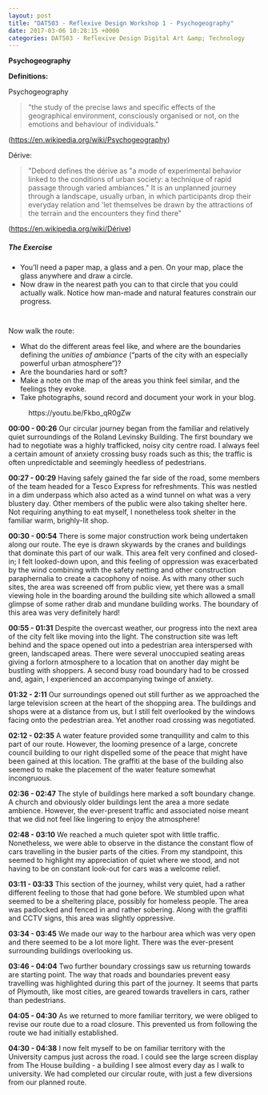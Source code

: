 ```yaml
---
layout: post
title: "DAT503 - Reflexive Design Workshop 1 - Psychogeography"
date: 2017-03-06 10:28:15 +0000
categories: DAT503 - Reflexive Design Digital Art &amp; Technology
---
```


<!-- wp:paragraph -->
<p><strong>Psychogeography</strong></p>
<!-- /wp:paragraph -->

<!-- wp:paragraph -->
<p><strong>Definitions:</strong></p>
<!-- /wp:paragraph -->

<!-- wp:paragraph -->
<p>Psychogeography</p>
<!-- /wp:paragraph -->

<!-- wp:quote -->
<blockquote class="wp-block-quote"><!-- wp:paragraph -->
<p>"the study of the precise laws and specific effects of the geographical environment, consciously organised or not, on the emotions and behaviour of individuals."</p>
<!-- /wp:paragraph --></blockquote>
<!-- /wp:quote -->

<!-- wp:paragraph -->
<p>(<a href="https://en.wikipedia.org/wiki/Psychogeography">https://en.wikipedia.org/wiki/Psychogeography</a>)</p>
<!-- /wp:paragraph -->

<!-- wp:paragraph -->
<p>Dérive:</p>
<!-- /wp:paragraph -->

<!-- wp:quote -->
<blockquote class="wp-block-quote"><!-- wp:paragraph -->
<p>"Debord defines the dérive as "a mode of experimental behavior linked to the conditions of urban society: a technique of rapid passage through varied ambiances." It is an unplanned journey through a landscape, usually&nbsp;urban, in which participants drop their everyday relation and 'let themselves be drawn by the attractions of the terrain and the encounters they find there"</p>
<!-- /wp:paragraph --></blockquote>
<!-- /wp:quote -->

<!-- wp:paragraph -->
<p>(<a href="https://en.wikipedia.org/wiki/Dérive">https://en.wikipedia.org/wiki/Dérive</a>)</p>
<!-- /wp:paragraph -->

<!-- wp:heading {"level":5} -->
<h5 class="wp-block-heading">The Exercise</h5>
<!-- /wp:heading -->

<!-- wp:list -->
<ul><!-- wp:list-item -->
<li>You’ll need a paper map, a glass and a pen. On your map, place the glass anywhere and draw a circle.</li>
<!-- /wp:list-item -->

<!-- wp:list-item -->
<li>Now draw in the nearest path you can to that circle that you could actually walk. Notice how man-made and natural features constrain our progress.</li>
<!-- /wp:list-item --></ul>
<!-- /wp:list -->

<!-- wp:gallery {"linkTo":"media"} -->
<figure class="wp-block-gallery has-nested-images columns-default is-cropped"><!-- wp:image {"id":806,"sizeSlug":"large","linkDestination":"none"} -->
<figure class="wp-block-image size-large"><img src="https://www.circleseven.co.uk/wp-content/uploads/2023/05/img_1953_33170312145_o-1024x768.jpg" alt="" class="wp-image-806"/></figure>
<!-- /wp:image -->

<!-- wp:image {"id":805,"sizeSlug":"large","linkDestination":"none"} -->
<figure class="wp-block-image size-large"><img src="https://www.circleseven.co.uk/wp-content/uploads/2023/05/img_1957_33128679056_o-1024x768.jpg" alt="" class="wp-image-805"/></figure>
<!-- /wp:image --></figure>
<!-- /wp:gallery -->

<!-- wp:paragraph -->
<p>Now walk the route:</p>
<!-- /wp:paragraph -->

<!-- wp:list -->
<ul><!-- wp:list-item -->
<li>What do the different areas feel like, and where are the boundaries defining the <em>unities of ambiance</em> (“parts of the city with an especially powerful urban atmosphere”)?</li>
<!-- /wp:list-item -->

<!-- wp:list-item -->
<li>Are the boundaries hard or soft?</li>
<!-- /wp:list-item -->

<!-- wp:list-item -->
<li>Make a note on the map of the areas you think feel similar, and the feelings they evoke.</li>
<!-- /wp:list-item -->

<!-- wp:list-item -->
<li>Take photographs, sound record and document your work in your blog.</li>
<!-- /wp:list-item --></ul>
<!-- /wp:list -->

<!-- wp:embed {"url":"https://youtu.be/Fkbo_qR0gZw","type":"video","providerNameSlug":"youtube","responsive":true,"className":"wp-embed-aspect-16-9 wp-has-aspect-ratio"} -->
<figure class="wp-block-embed is-type-video is-provider-youtube wp-block-embed-youtube wp-embed-aspect-16-9 wp-has-aspect-ratio"><div class="wp-block-embed__wrapper">
https://youtu.be/Fkbo_qR0gZw
</div></figure>
<!-- /wp:embed -->

<!-- wp:paragraph -->
<p><strong>00:00 - 00:26</strong> Our circular journey began from the familiar and relatively quiet surroundings of the Roland Levinsky Building. The first boundary we had to negotiate was a highly trafficked, noisy city centre road. I always feel a certain amount of anxiety crossing busy roads such as this; the traffic is often unpredictable and seemingly heedless of pedestrians.</p>
<!-- /wp:paragraph -->

<!-- wp:paragraph -->
<p><strong>00:27 - 00:29</strong> Having safely gained the far side of the road, some members of the team headed for a Tesco Express for refreshments. This was nestled in a dim underpass which also acted as a wind tunnel on what was a very blustery day. Other members of the public were also taking shelter here. Not requiring anything to eat myself, I nonetheless took shelter in the familiar warm, brighly-lit shop.</p>
<!-- /wp:paragraph -->

<!-- wp:paragraph -->
<p><strong>00:30 - 00:54</strong> There is some major construction work being undertaken along our route. The eye is drawn skywards by the cranes and buildings that dominate this part of our walk. This area felt very confined and closed-in; I felt looked-down upon, and this feeling of oppression was exacerbated by the wind combining with the safety netting and other construction paraphernalia to create a cacophony of noise. As with many other such sites, the area was screened off from public view, yet there was a small viewing hole in the boarding around the building site which allowed a small glimpse of some rather drab and mundane building works. The boundary of this area was very definitely hard!</p>
<!-- /wp:paragraph -->

<!-- wp:paragraph -->
<p><strong>00:55 - 01:31</strong> Despite the overcast weather, our progress into the next area of the city felt like moving into the light. The construction site was left behind and the space opened out into a pedestrian area interspersed with green, landscaped areas. There were several unoccupied seating areas giving a forlorn atmosphere to a location that on another day might be bustling with shoppers. A second busy road boundary had to be crossed and, again, I experienced an accompanying twinge of anxiety.</p>
<!-- /wp:paragraph -->

<!-- wp:paragraph -->
<p><strong>01:32 - 2:11</strong> Our surroundings opened out still further as we approached the large television screen at the heart of the shopping area. The buildings and shops were at a distance from us, but I still felt overlooked by the windows facing onto the pedestrian area. Yet another road crossing was negotiated.</p>
<!-- /wp:paragraph -->

<!-- wp:paragraph -->
<p><strong>02:12 - 02:35</strong> A water feature provided some tranquillity and calm to this part of our route. However, the looming presence of a large, concrete council building to our right dispelled some of the peace that might have been gained at this location. The graffiti at the base of the building also seemed to make the placement of the water feature somewhat incongruous.</p>
<!-- /wp:paragraph -->

<!-- wp:paragraph -->
<p><strong>02:36 - 02:47</strong> The style of buildings here marked a soft boundary change. A church and obviously older buildings lent the area a more sedate ambience. However, the ever-present traffic and associated noise meant that we did not feel like lingering to enjoy the atmosphere!</p>
<!-- /wp:paragraph -->

<!-- wp:paragraph -->
<p><strong>02:48 - 03:10</strong> We reached a much quieter spot with little traffic. Nonetheless, we were able to observe in the distance the constant flow of cars travelling in the busier parts of the cities. From my standpoint, this seemed to highlight my appreciation of quiet where we stood, and not having to be on constant look-out for cars was a welcome relief.</p>
<!-- /wp:paragraph -->

<!-- wp:paragraph -->
<p><strong>03:11 - 03:33</strong> This section of the journey, whilst very quiet, had a rather different feeling to those that had gone before. We stumbled upon what seemed to be a sheltering place, possibly for homeless people. The area was padlocked and fenced in and rather sobering. Along with the graffiti and CCTV signs, this&nbsp;area was slightly oppressive.</p>
<!-- /wp:paragraph -->

<!-- wp:paragraph -->
<p><strong>03:34 - 03:45</strong> We made our way to the harbour area which was very open and there seemed to be a lot more light. There was the ever-present surrounding buildings overlooking us.</p>
<!-- /wp:paragraph -->

<!-- wp:paragraph -->
<p><strong>03:46 - 04:04</strong> Two further boundary crossings saw us returning towards are starting point. The way that roads and boundaries prevent easy travelling was highlighted during this part of the journey. It seems that parts of Plymouth, like most cities, are geared towards travellers in cars, rather than pedestrians.</p>
<!-- /wp:paragraph -->

<!-- wp:paragraph -->
<p><strong>04:05 - 04:30</strong> As we returned to more familiar territory, we were obliged to revise our route due to a road closure. This prevented us from following the route we had initially established.</p>
<!-- /wp:paragraph -->

<!-- wp:paragraph -->
<p><strong>04:30 - 04:38</strong> I now felt myself to be on familiar territory with the University campus just across the road. I could see the large screen display from The House building - a building I see almost every day as I walk to university. We had completed our circular route, with just a few diversions from our planned route.</p>
<!-- /wp:paragraph -->

<!-- wp:image {"id":807,"sizeSlug":"large","linkDestination":"media"} -->
<figure class="wp-block-image size-large"><a href="https://www.circleseven.co.uk/wp-content/uploads/2023/05/psychogeography.png"><img src="https://www.circleseven.co.uk/wp-content/uploads/2023/05/psychogeography-864x1024.png" alt="" class="wp-image-807"/></a></figure>
<!-- /wp:image -->